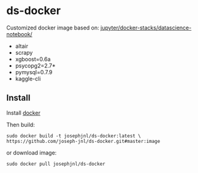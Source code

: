 # ds-docker

Customized docker image based on: [jupyter/docker-stacks/datascience-notebook/](https://github.com/jupyter/docker-stacks/tree/master/datascience-notebook)

* altair
* scrapy
* xgboost=0.6a
* psycopg2=2.7*
* pymysql=0.7.9
* kaggle-cli

## Install
Install [docker](https://www.docker.com/community-edition)

Then build:
``` 
sudo docker build -t josephjnl/ds-docker:latest \
https://github.com/joseph-jnl/ds-docker.git#master:image
```

or download image:
``` 
sudo docker pull josephjnl/ds-docker
```